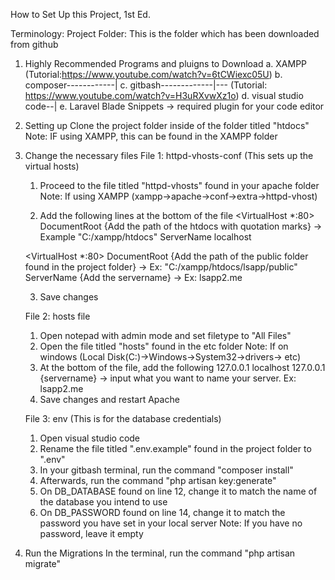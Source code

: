 How to Set Up this Project, 1st Ed.

Terminology:
Project Folder: This is the folder which has been downloaded from github

1. Highly Recommended Programs and pluigns to Download
 a. XAMPP (Tutorial:https://www.youtube.com/watch?v=6tCWiexc05U)
 b. composer------------|
 c. gitbash-------------|--- (Tutorial: https://www.youtube.com/watch?v=H3uRXvwXz1o)
 d. visual studio code--|
 e. Laravel Blade Snippets -> required plugin for your code editor

2. Setting up 
    Clone the project folder inside of the folder titled "htdocs"
	Note: IF using XAMPP, this can be found in the XAMPP folder

3. Change the necessary files
    File 1: httpd-vhosts-conf (This sets up the virtual hosts)
	1. Proceed to the file titled "httpd-vhosts" found in your apache folder
	Note: If using XAMPP (xampp->apache->conf->extra->httpd-vhost)
	
	2. Add the following lines at the bottom of the file
	<VirtualHost *:80>
    	DocumentRoot {Add the path of the htdocs with quotation marks} -> Example "C:/xampp/htdocs"
    	ServerName localhost
	</VirtualHost>

	<VirtualHost *:80>
    	DocumentRoot {Add the path of the public folder found in the project folder} -> Ex: "C:/xampp/htdocs/lsapp/public"
    	ServerName {Add the servername} -> Ex: lsapp2.me 
	</VirtualHost>

	3. Save changes

    File 2: hosts file
	1. Open notepad with admin mode and set filetype to "All Files"
	2. Open the file titled "hosts" found in the etc folder
	Note: If on windows (Local Disk(C:)->Windows->System32->drivers-> etc) 
	3. At the bottom of the file, add the following
		127.0.0.1 localhost
		127.0.0.1 {servername} -> input what you want to name your server. Ex: lsapp2.me   
	4. Save changes and restart Apache 

    File 3: env (This is for the database credentials)
 	1. Open visual studio code
	2. Rename the file titled ".env.example" found in the project folder to ".env"
	3. In your gitbash terminal, run the command "composer install" 
	4. Afterwards, run the command "php artisan key:generate"
	5. On DB_DATABASE found on line 12, change it to match the name of the database you intend to use
	6. On DB_PASSWORD found on line 14, change it to match the password you have set in your local server
	Note: If you have no password, leave it empty

4. Run the Migrations
    In the terminal, run the command "php artisan migrate"
